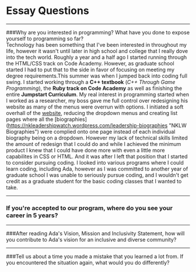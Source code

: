 # Essay Questions  

---  

###Why are you interested in programming? What have you done to expose yourself to programming so far?  
Technology has been something that I've been interested in throughout my life, however it wasn't until later in high school and college that I really dove into the tech world. Roughly a year and a half ago I started running through the HTML/CSS track on Code Academy. However, as graduate school started I had to put that to the side in favor of focusing on meeting my degree requirements.This summer was when I jumped back into coding full swing. I started working through a **C++ textbook** (*C++ Through Game Programming*), the **Ruby track on Code Academy** as well as finishing the entire **Jumpstart Curriculum**. My real interest in programming started when I worked as a researcher, my boss gave me full control over redesigning his website as many of the menus were overrun with options. I initiated a soft overhall of the [website](https://nkleadershipwatch.wordpress.com "North Korea Leadership Watch"), reducing the dropdown menus and creating list pages where all the [biographies] (https://nkleadershipwatch.wordpress.com/leadership-biographies "NKLW Biographies") were complied onto one page instead of each individual biography being on a dropdown. However my lack of technical skills limited the amount of redesign that I could do and while I achieved the minimum product I knew that I could have done more with even a little more capabilites in CSS or HTML. And it was after I left that position that I started to consider pursuing coding. I looked into various programs where I could learn coding, including Ada, however as I was committed to another year of graduate school I was unable to seriously pursue coding, and I wouldn't get credit as a graduate student for the basic coding classes that I wanted to take. 

---
### If you're accepted to our program, where do you see your career in 5 years?  


---
###After reading Ada's Vision, Mission and Inclusivity Statement, how will you contribute to Ada's vision for an inclusive and diverse community?  


---
###Tell us about a time you made a mistake that you learned a lot from. If you encountered the situation again, what would you do differently?  

